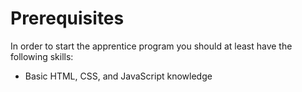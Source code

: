 # Prerequisites
In order to start the apprentice program you should at least have the following skills:

- Basic HTML, CSS, and JavaScript knowledge